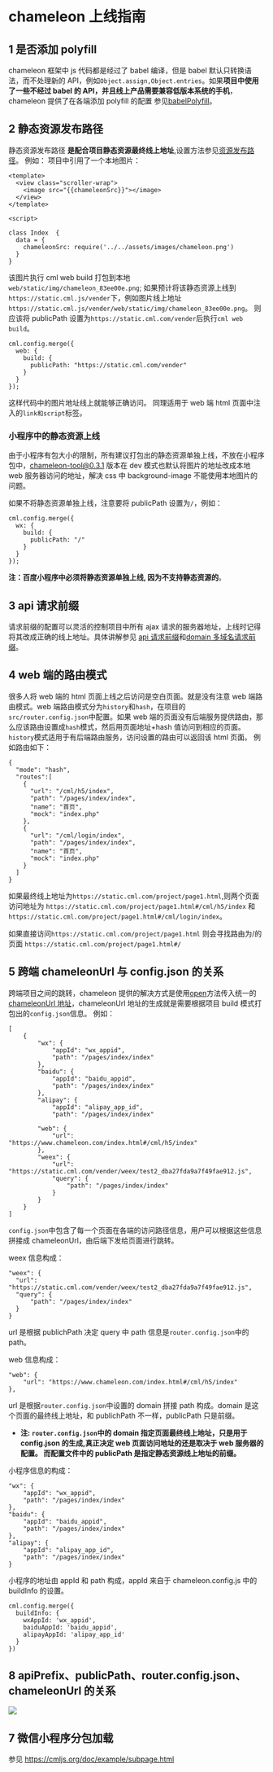 # chameleon 上线指南

## 1 是否添加 polyfill

chameleon 框架中 js 代码都是经过了 babel 编译，但是 babel 默认只转换语法，而不处理新的 API，例如`Object.assign,Object.entries`。如果<b>项目中使用了一些不经过 babel 的 API，并且线上产品需要兼容低版本系统的手机</b>，chameleon 提供了在各端添加 polyfill 的配置 参见<a href="./config.html#babelPolyfill">babelPolyfill</a>。

## 2 静态资源发布路径

静态资源发布路径 <b>是配合项目静态资源最终线上地址</b>,设置方法参见<a href="./config.html#babelPolyfill">资源发布路径</a>。
例如： 项目中引用了一个本地图片：

```
<template>
  <view class="scroller-wrap">
    <image src="{{chameleonSrc}}"></image>
  </view>
</template>

<script>

class Index  {
  data = {
    chameleonSrc: require('../../assets/images/chameleon.png')
  }
}
```

该图片执行 cml web build 打包到本地 `web/static/img/chameleon_83ee00e.png`;
如果预计将该静态资源上线到`https://static.cml.js/vender`下，例如图片线上地址`https://static.cml.js/vender/web/static/img/chameleon_83ee00e.png`。
则应该将 publicPath 设置为`https://static.cml.com/vender`后执行`cml web build`。

```
cml.config.merge({
  web: {
    build: {
      publicPath: "https://static.cml.com/vender"
    }
  }
});
```

这样代码中的图片地址线上就能够正确访问。 同理适用于 web 端 html 页面中注入的`link和script`标签。

### 小程序中的静态资源上线

由于小程序有包大小的限制，所有建议打包出的静态资源单独上线，不放在小程序包中，chameleon-tool@0.3.1 版本在 dev 模式也默认将图片的地址改成本地 web 服务器访问的地址，解决 css 中 background-image 不能使用本地图片的问题。

如果不将静态资源单独上线，注意要将 publicPath 设置为`/`，例如：

```
cml.config.merge({
  wx: {
    build: {
      publicPath: "/"
    }
  }
});
```

<b>注：百度小程序中必须将静态资源单独上线, 因为不支持静态资源的</b>。

## 3 api 请求前缀

请求前缀的配置可以灵活的控制项目中所有 ajax 请求的服务器地址，上线时记得将其改成正确的线上地址。具体讲解参见 <a href="./config.html#api请求前缀">api 请求前缀</a>和<a href="./config.html#domain-多域名请求前缀">domain 多域名请求前缀</a>。

## 4 web 端的路由模式

很多人将 web 端的 html 页面上线之后访问是空白页面。就是没有注意 web 端路由模式。web 端路由模式分为`history`和`hash`，在项目的`src/router.config.json`中配置。如果 web 端的页面没有后端服务提供路由，那么应该路由设置成`hash`模式，然后用页面地址+hash 值访问到相应的页面。`history`模式适用于有后端路由服务，访问设置的路由可以返回该 html 页面。
例如路由如下：

```
{
  "mode": "hash",
  "routes":[
    {
      "url": "/cml/h5/index",
      "path": "/pages/index/index",
      "name": "首页",
      "mock": "index.php"
    },
    {
      "url": "/cml/login/index",
      "path": "/pages/index/index",
      "name": "首页",
      "mock": "index.php"
    }
  ]
}
```

如果最终线上地址为`https://static.cml.com/project/page1.html`,则两个页面访问地址为
`https://static.cml.com/project/page1.html#/cml/h5/index` 和
`https://static.cml.com/project/page1.html#/cml/login/index`。

如果直接访问`https://static.cml.com/project/page1.html` 则会寻找路由为/的页面
`https://static.cml.com/project/page1.html#/`

## 5 跨端 chameleonUrl 与 config.json 的关系

跨端项目之间的跳转，chameleon 提供的解决方式是使用<a href="../api/open.html">open</a>方法传入统一的<a href="./chameleon_url.html">chameleonUrl 地址</a>，chameleonUrl 地址的生成就是需要根据项目 build 模式打包出的`config.json`信息。
例如：

```
[
    {
        "wx": {
            "appId": "wx_appid",
            "path": "/pages/index/index"
        },
        "baidu": {
            "appId": "baidu_appid",
            "path": "/pages/index/index"
        },
        "alipay": {
            "appId": "alipay_app_id",
            "path": "/pages/index/index"

        "web": {
            "url": "https://www.chameleon.com/index.html#/cml/h5/index"
        },
        "weex": {
            "url": "https://static.cml.com/vender/weex/test2_dba27fda9a7f49fae912.js",
            "query": {
                "path": "/pages/index/index"
            }
        }
    }
]
```

`config.json`中包含了每一个页面在各端的访问路径信息，用户可以根据这些信息拼接成 chameleonUrl，由后端下发给页面进行跳转。

weex 信息构成：

```
"weex": {
  "url": "https://static.cml.com/vender/weex/test2_dba27fda9a7f49fae912.js",
  "query": {
      "path": "/pages/index/index"
  }
}
```

url 是根据 publichPath 决定
query 中 path 信息是`router.config.json`中的 path。

web 信息构成：

```
"web": {
    "url": "https://www.chameleon.com/index.html#/cml/h5/index"
},
```

url 是根据`router.config.json`中设置的 domain 拼接 path 构成。domain 是这个页面的最终线上地址，和 publichPath 不一样，publicPath 只是前缀。

- <b>注: `router.config.json`中的 domain 指定页面最终线上地址，只是用于 config.json 的生成,真正决定 web 页面访问地址的还是取决于 web 服务器的配置。 而配置文件中的 publicPath 是指定静态资源线上地址的前缀。</b>

小程序信息的构成：

```
"wx": {
    "appId": "wx_appid",
    "path": "/pages/index/index"
},
"baidu": {
    "appId": "baidu_appid",
    "path": "/pages/index/index"
},
"alipay": {
    "appId": "alipay_app_id",
    "path": "/pages/index/index"
}
```

小程序的地址由 appId 和 path 构成，appId 来自于 chameleon.config.js 中的 buildInfo 的设置。

```
cml.config.merge({
  buildInfo: {
    wxAppId: 'wx_appid',
    baiduAppId: 'baidu_appid',
    alipayAppId: 'alipay_app_id'
  }
})
```

## 8 apiPrefix、publicPath、router.config.json、chameleonUrl 的关系

<img src="../assets/some_relation.png" />

## 7 微信小程序分包加载

参见 https://cmljs.org/doc/example/subpage.html
